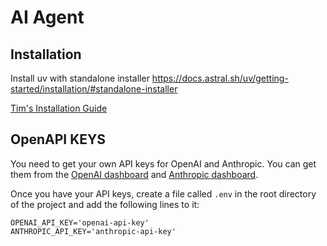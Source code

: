 # AI Agent

## Installation

Install uv with standalone installer
https://docs.astral.sh/uv/getting-started/installation/#standalone-installer

[Tim's Installation Guide](https://youtu.be/6pttmsBSi8M)

## OpenAPI KEYS

You need to get your own API keys for OpenAI and Anthropic. You can get them from the [OpenAI dashboard](https://platform.openai.com/account/api-keys) and [Anthropic dashboard](https://console.anthropic.com/account/keys).

Once you have your API keys, create a file called `.env` in the root directory of the project and add the following lines to it:

```
OPENAI_API_KEY='openai-api-key'
ANTHROPIC_API_KEY='anthropic-api-key'
```
